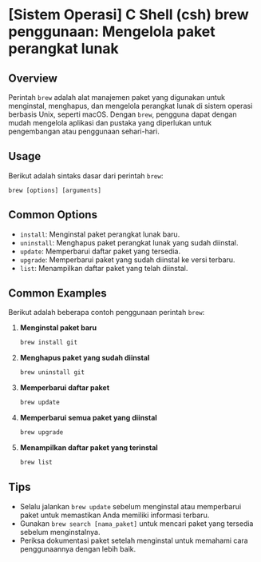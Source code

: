 # [Sistem Operasi] C Shell (csh) brew penggunaan: Mengelola paket perangkat lunak

## Overview
Perintah `brew` adalah alat manajemen paket yang digunakan untuk menginstal, menghapus, dan mengelola perangkat lunak di sistem operasi berbasis Unix, seperti macOS. Dengan `brew`, pengguna dapat dengan mudah mengelola aplikasi dan pustaka yang diperlukan untuk pengembangan atau penggunaan sehari-hari.

## Usage
Berikut adalah sintaks dasar dari perintah `brew`:

```
brew [options] [arguments]
```

## Common Options
- `install`: Menginstal paket perangkat lunak baru.
- `uninstall`: Menghapus paket perangkat lunak yang sudah diinstal.
- `update`: Memperbarui daftar paket yang tersedia.
- `upgrade`: Memperbarui paket yang sudah diinstal ke versi terbaru.
- `list`: Menampilkan daftar paket yang telah diinstal.

## Common Examples
Berikut adalah beberapa contoh penggunaan perintah `brew`:

1. **Menginstal paket baru**
   ```bash
   brew install git
   ```

2. **Menghapus paket yang sudah diinstal**
   ```bash
   brew uninstall git
   ```

3. **Memperbarui daftar paket**
   ```bash
   brew update
   ```

4. **Memperbarui semua paket yang diinstal**
   ```bash
   brew upgrade
   ```

5. **Menampilkan daftar paket yang terinstal**
   ```bash
   brew list
   ```

## Tips
- Selalu jalankan `brew update` sebelum menginstal atau memperbarui paket untuk memastikan Anda memiliki informasi terbaru.
- Gunakan `brew search [nama_paket]` untuk mencari paket yang tersedia sebelum menginstalnya.
- Periksa dokumentasi paket setelah menginstal untuk memahami cara penggunaannya dengan lebih baik.